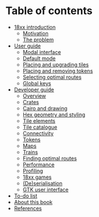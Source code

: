 # Table of contents

- [18xx introduction](./18xx_introduction.md)
  - [Motivation](./motivation.md)
  - [The problem](./problem.md)
- [User guide](./user_guide/index.md)
  - [Modal interface](./user_guide/modal.md)
  - [Default mode](./user_guide/default.md)
  - [Placing and upgrading tiles](./user_guide/tile.md)
  - [Placing and removing tokens](./user_guide/tokens.md)
  - [Selecting optimal routes](./user_guide/routes.md)
  - [Global keys](./user_guide/global.md)
- [Developer guide](./dev_guide/index.md)
  - [Overview](./dev_guide/overview.md)
  - [Crates](./dev_guide/crates.md)
  - [Cairo and drawing]()
  - [Hex geometry and styling]()
  - [Tile elements]()
  - [Tile catalogue]()
  - [Connectivity]()
  - [Tokens]()
  - [Maps]()
  - [Trains]()
  - [Finding optimal routes](./dev_guide/routes.md)
  - [Performance](./dev_guide/performance.md)
  - [Profiling](./dev_guide/profiling.md)
  - [18xx games]()
  - [(De)serialisation]()
  - [GTK user interface](./dev_guide/rusty_train.md)
- [To-do list](./todo/index.md)
- [About this book](./about.md)
- [References]()
